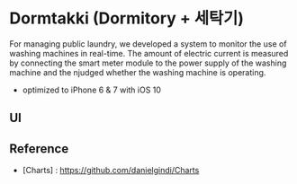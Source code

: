 # Dormtakki (Dormitory + 세탁기)

For managing public laundry, we developed a system to monitor the use of washing machines in real-time. The amount of electric current is measured by connecting the smart meter module to the power supply of the washing machine and the njudged whether the washing machine is operating.

- optimized to iPhone 6 & 7 with iOS 10

## UI

## Reference
- [Charts] : https://github.com/danielgindi/Charts
